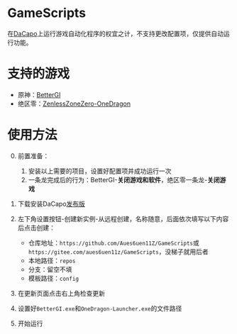 # GameScripts

在[DaCapo](https://github.com/Aues6uen11Z/DaCapo)上运行游戏自动化程序的权宜之计，不支持更改配置项，仅提供自动运行功能。

# 支持的游戏

- 原神：[BetterGI](https://github.com/babalae/better-genshin-impact)
- 绝区零：[ZenlessZoneZero-OneDragon](https://github.com/DoctorReid/ZenlessZoneZero-OneDragon)

# 使用方法

0. 前置准备：
    1. 安装以上需要的项目，设置好配置项并成功运行一次
    2. 一条龙完成后的行为：BetterGI-**关闭游戏和软件**，绝区零一条龙-**关闭游戏**
    
1. 下载安装DaCapo[发布版](https://github.com/Aues6uen11Z/DaCapo/releases/latest)
2. 左下角设置按钮-创建新实例-从远程创建，名称随意，后面依次填写以下内容后点击创建：
   - 仓库地址：`https://github.com/Aues6uen11Z/GameScripts`或`https://gitee.com/aues6uen11z/GameScripts`，没梯子就用后者
   - 本地路径：`repos`
   - 分支：留空不填
   - 模板路径：`config`
3. 在更新页面点击右上角检查更新
4. 设置好`BetterGI.exe`和`OneDragon-Launcher.exe`的文件路径
5. 开始运行

